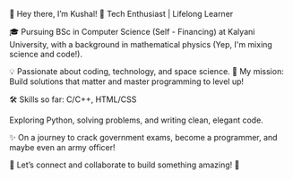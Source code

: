 👋 Hey there, I’m Kushal!
🚀 Tech Enthusiast | Lifelong Learner

🎓 Pursuing BSc in Computer Science (Self - Financing) at Kalyani University, with a background in mathematical physics (Yep, I'm mixing science and code!).

💡 Passionate about coding, technology, and space science.
🎯 My mission: Build solutions that matter and master programming to level up!

🛠️ Skills so far: C/C++, HTML/CSS

Exploring Python, solving problems, and writing clean, elegant code.

✨ On a journey to crack government exams, become a programmer, and maybe even an army officer!

🌟 Let’s connect and collaborate to build something amazing! 🚀










